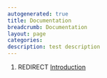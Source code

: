 ```yaml
---
autogenerated: true
title: Documentation
breadcrumb: Documentation
layout: page
categories: 
description: test description
---
```


1.  REDIRECT [Introduction](Introduction)
